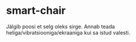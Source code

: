 # smart-chair
Jälgib poosi et selg oleks sirge. Annab teada heliga/vibratsiooniga/ekraaniga kui sa istud valesti.
